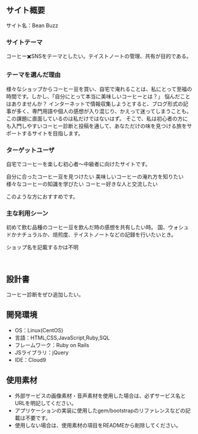 # <!--ここにアプリ名を入力-->
​
## サイト概要
サイト名：Bean Buzz


### サイトテーマ
<!--何を『目的』とし、どのような『分類』なのかを簡潔に書く-->
コーヒー✖️SNSをテーマとしたい。
​テイストノートの管理、共有が目的である。


### テーマを選んだ理由
<!--なぜこのようなテーマにしたかを説明する-->
様々なショップからコーヒー豆を買い、自宅で淹れることは、私にとって至福の時間です。しかし、「自分にとって本当に美味しいコーヒーとは？」 悩んだことはありませんか？
インターネットで情報収集しようとすると、ブログ形式の記事が多く、専門用語や個人の感想が入り混じり、かえって迷ってしまうことも。
この課題に直面しているのは私だけではないはず。
そこで、私は初心者の方にも入門しやすいコーヒー診断と投稿を通して、あなただけの味を見つける旅をサポートするサイトを目指します。
​
### ターゲットユーザ
<!--誰に使ってもらうかを具体的に記載する-->
自宅でコーヒーを楽しむ初心者～中級者に向けたサイトです。

自分に合ったコーヒー豆を見つけたい
美味しいコーヒーの淹れ方を知りたい
様々なコーヒーの知識を学びたい
コーヒー好きな人と交流したい

このような方におすすめです。


### 主な利用シーン
<!--どのような時に使うのかの状況を記載すること-->
初めて飲む品種のコーヒー豆を飲んだ時の感想を共有したい時。
国、ウォシュドかナチュラルか、焙煎度、テイストノートなどの記録を行いたいとき。

ショップ名を記載するかは不明

​
## 設計書
<!--テーマを設定・提出する時点では不要です-->
​コーヒー診断をぜひ追加したい。

## 開発環境
- OS：Linux(CentOS)
- 言語：HTML,CSS,JavaScript,Ruby,SQL
- フレームワーク：Ruby on Rails
- JSライブラリ：jQuery
- IDE：Cloud9
​
## 使用素材
- 外部サービスの画像素材・音声素材を使用した場合は、必ずサービス名とURLを明記してください。
- アプリケーションの実装に使用したgem/bootstrapのリファレンスなどの記載は不要です。
- 使用しない場合は、使用素材の項目をREADMEから削除してください。